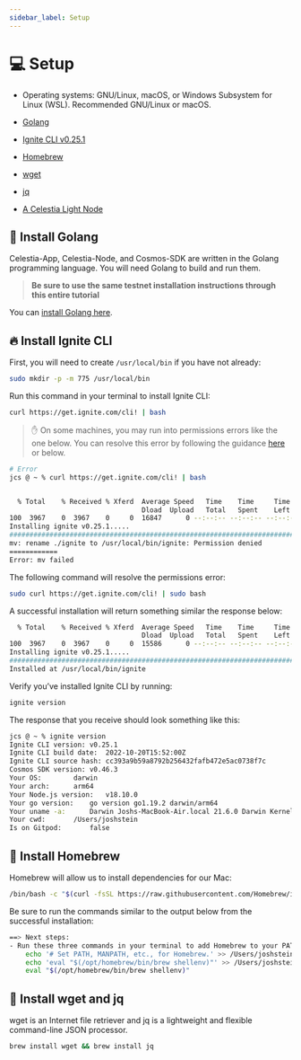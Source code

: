 ```yaml
---
sidebar_label: Setup
---
```


# 💻 Setup

- Operating systems: GNU/Linux, macOS, or Windows Subsystem for Linux (WSL).
Recommended GNU/Linux or macOS.

- [Golang](https://go.dev/)
- [Ignite CLI v0.25.1](https://github.com/ignite/cli/)
- [Homebrew](https://brew.sh/)
- [wget](https://www.gnu.org/software/wget/)
- [jq](https://stedolan.github.io/jq/)
- [A Celestia Light Node](/nodes/light-node/)

## 🏃 Install Golang

Celestia-App, Celestia-Node, and Cosmos-SDK are written in the Golang
programming language. You will need Golang to build and run them.
> **Be sure to use the same testnet installation instructions through this
entire tutorial**

You can [install Golang here](../nodes/environment.mdx#install-golang).

## 🔥 Install Ignite CLI

First, you will need to create `/usr/local/bin` if you have not already:

```bash
sudo mkdir -p -m 775 /usr/local/bin
```

Run this command in your terminal to install Ignite CLI:

```bash
curl https://get.ignite.com/cli! | bash
```

> ✋ On some machines, you may run into permissions errors like the one below.
You can resolve this error by following the guidance
[here](https://docs.ignite.com/guide/install#write-permission) or below.

```bash
# Error
jcs @ ~ % curl https://get.ignite.com/cli! | bash


  % Total    % Received % Xferd  Average Speed   Time    Time     Time  Current
                                 Dload  Upload   Total   Spent    Left  Speed
100  3967    0  3967    0     0  16847      0 --:--:-- --:--:-- --:--:-- 17475
Installing ignite v0.25.1.....
######################################################################## 100.0%
mv: rename ./ignite to /usr/local/bin/ignite: Permission denied
============
Error: mv failed
```

The following command will resolve the permissions error:

```bash
sudo curl https://get.ignite.com/cli! | sudo bash
```

A successful installation will return something similar the response below:

```bash
  % Total    % Received % Xferd  Average Speed   Time    Time     Time  Current
                                 Dload  Upload   Total   Spent    Left  Speed
100  3967    0  3967    0     0  15586      0 --:--:-- --:--:-- --:--:-- 15931
Installing ignite v0.25.1.....
######################################################################## 100.0%
Installed at /usr/local/bin/ignite
```

Verify you’ve installed Ignite CLI by running:

```bash
ignite version
```

The response that you receive should look something like this:

```bash
jcs @ ~ % ignite version
Ignite CLI version:	v0.25.1
Ignite CLI build date:	2022-10-20T15:52:00Z
Ignite CLI source hash:	cc393a9b59a8792b256432fafb472e5ac0738f7c
Cosmos SDK version:	v0.46.3
Your OS:		darwin
Your arch:		arm64
Your Node.js version:	v18.10.0
Your go version:	go version go1.19.2 darwin/arm64
Your uname -a:		Darwin Joshs-MacBook-Air.local 21.6.0 Darwin Kernel Version 21.6.0: Mon Aug 22 20:20:07 PDT 2022; root:xnu-8020.140.49~2/RELEASE_ARM64_T8110 arm64
Your cwd:		/Users/joshstein
Is on Gitpod:		false
```

## 🍺 Install Homebrew

Homebrew will allow us to install dependencies for our Mac:

```sh
/bin/bash -c "$(curl -fsSL https://raw.githubusercontent.com/Homebrew/install/HEAD/install.sh)"
```

Be sure to run the commands similar to the output below from the successful installation:

```sh
==> Next steps:
- Run these three commands in your terminal to add Homebrew to your PATH:
    echo '# Set PATH, MANPATH, etc., for Homebrew.' >> /Users/joshstein/.zprofile
    echo 'eval "$(/opt/homebrew/bin/brew shellenv)"' >> /Users/joshstein/.zprofile
    eval "$(/opt/homebrew/bin/brew shellenv)"
```

## 🏃 Install wget and jq

wget is an Internet file retriever and jq is a lightweight and flexible
command-line JSON processor.

```bash
brew install wget && brew install jq
```
